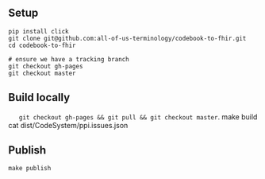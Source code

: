 ## Setup

    pip install click
    git clone git@github.com:all-of-us-terminology/codebook-to-fhir.git
    cd codebook-to-fhir
    
    # ensure we have a tracking branch
    git checkout gh-pages
    git checkout master

## Build locally

`   git checkout gh-pages && git pull && git checkout master`.
    make build
    cat dist/CodeSystem/ppi.issues.json

## Publish

    make publish
